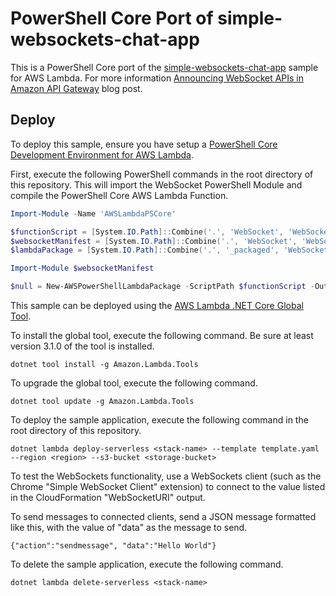 # PowerShell Core Port of simple-websockets-chat-app

This is a PowerShell Core port of the [simple-websockets-chat-app](https://github.com/aws-samples/simple-websockets-chat-app) sample for AWS Lambda. For more information [Announcing WebSocket APIs in Amazon API Gateway](https://aws.amazon.com/blogs/compute/announcing-websocket-apis-in-amazon-api-gateway/) blog post.

## Deploy

To deploy this sample, ensure you have setup a [PowerShell Core Development Environment for AWS Lambda](https://docs.aws.amazon.com/lambda/latest/dg/lambda-powershell-setup-dev-environment.html).

First, execute the following PowerShell commands in the root directory of this repository. This will import the WebSocket PowerShell Module and compile the PowerShell Core AWS Lambda Function.

```powershell
Import-Module -Name 'AWSLambdaPSCore'

$functionScript = [System.IO.Path]::Combine('.', 'WebSocket', 'WebSocket.ps1')
$websocketManifest = [System.IO.Path]::Combine('.', 'WebSocket', 'WebSocket.psd1')
$lambdaPackage = [System.IO.Path]::Combine('.', '_packaged', 'WebSocket.zip')

Import-Module $websocketManifest

$null = New-AWSPowerShellLambdaPackage -ScriptPath $functionScript -OutputPackage $lambdaPackage
```

This sample can be deployed using the [AWS Lambda .NET Core Global Tool](https://aws.amazon.com/blogs/developer/net-core-global-tools-for-aws/).

To install the global tool, execute the following command. Be sure at least version 3.1.0 of the tool is installed.

```
dotnet tool install -g Amazon.Lambda.Tools
```

To upgrade the global tool, execute the following command.

```
dotnet tool update -g Amazon.Lambda.Tools
```

To deploy the sample application, execute the following command in the root directory of this repository.

```
dotnet lambda deploy-serverless <stack-name> --template template.yaml --region <region> --s3-bucket <storage-bucket>
```

To test the WebSockets functionality, use a WebSockets client (such as the Chrome "Simple WebSocket Client" extension) to connect to the value listed in the CloudFormation "WebSocketURI" output.

To send messages to connected clients, send a JSON message formatted like this, with the value of "data" as the message to send.

```
{"action":"sendmessage", "data":"Hello World"}
```

To delete the sample application, execute the following command.

```
dotnet lambda delete-serverless <stack-name>
```